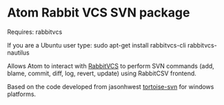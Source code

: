 # Atom Rabbit VCS SVN package

Requires:
   rabbitvcs
   
If you are a Ubuntu user type: 
   sudo apt-get install rabbitvcs-cli rabbitvcs-nautilus 

   

Allows Atom to interact with [RabbitVCS](http://rabbitvcs.org/) to perform SVN commands (add, blame, commit, diff, log, revert, update) using RabbitCSV frontend.


Based on the code developed from jasonhwest [tortoise-svn](https://github.com/jasonhwest/tortoise-svn) for windows platforms.

